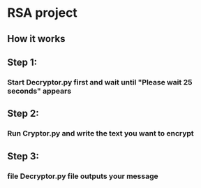 <h1>RSA project</h1>
<h2>How it works</h2>
<h2>Step 1:</h2>
<h3>Start Decryptor.py first and wait until "Please wait 25 seconds" appears </h3>
<h2>Step 2:</h2>
<h3>Run Cryptor.py and write the text you want to encrypt </h3>
<h2>Step 3:</h2>
<h3>file Decryptor.py file outputs your message</h3>
